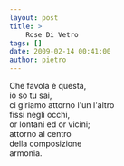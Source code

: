 ```yaml
---
layout: post
title: >
    Rose Di Vetro
tags: []
date: 2009-02-14 00:41:00
author: pietro
---
```

Che favola è questa,<br/>io so tu sai,<br/>ci giriamo attorno l'un l'altro<br/>fissi negli occhi,<br/>or lontani ed or vicini;<br/>attorno al centro<br/>della composizione<br/>armonia.
